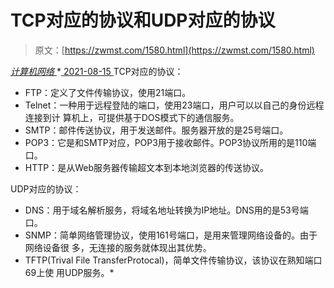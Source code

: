 <!--yml
category: 未分类
date: 0001-01-01 00:00:00
-->

# TCP对应的协议和UDP对应的协议

> 原文：[https://zwmst.com/1580.html](https://zwmst.com/1580.html)

   [ *计算机网络* ](https://zwmst.com/%e8%ae%a1%e7%ae%97%e6%9c%ba%e7%bd%91%e7%bb%9c)*[ <time datetime="2021-08-15T15:31:08+08:00"> 2021-08-15 </time> ](https://zwmst.com/1580.html)  TCP对应的协议：

*   FTP：定义了文件传输协议，使用21端口。
*   Telnet：一种用于远程登陆的端口，使用23端口，用户可以以自己的身份远程连接到计 算机上，可提供基于DOS模式下的通信服务。
*   SMTP：邮件传送协议，用于发送邮件。服务器开放的是25号端口。
*   POP3：它是和SMTP对应，POP3用于接收邮件。POP3协议所用的是110端口。
*   HTTP：是从Web服务器传输超文本到本地浏览器的传送协议。

UDP对应的协议：

*   DNS：用于域名解析服务，将域名地址转换为IP地址。DNS用的是53号端口。
*   SNMP：简单网络管理协议，使用161号端口，是用来管理网络设备的。由于网络设备很 多，无连接的服务就体现出其优势。
*   TFTP(Trival File TransferProtocal)，简单文件传输协议，该协议在熟知端口69上使 用UDP服务。*